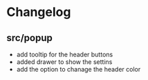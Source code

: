 # Changelog

## src/popup

- add tooltip for the header buttons
- added drawer to show the settins
- add the option to chanage the header color
